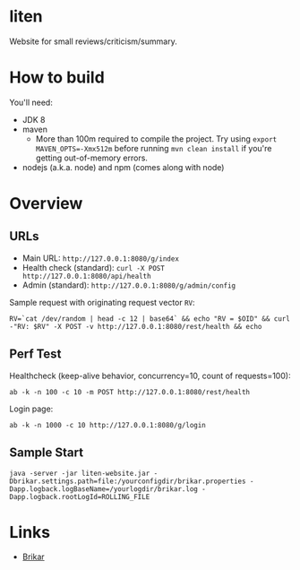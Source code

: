 liten
=====

Website for small reviews/criticism/summary.

# How to build

You'll need:

* JDK 8
* maven
  * More than 100m required to compile the project. Try using ``export MAVEN_OPTS=-Xmx512m`` before running ``mvn clean install`` if you're getting out-of-memory errors.
* nodejs (a.k.a. node) and npm (comes along with node)


# Overview

## URLs

* Main URL: ``http://127.0.0.1:8080/g/index``
* Health check (standard): ``curl -X POST http://127.0.0.1:8080/api/health``
* Admin (standard): ``http://127.0.0.1:8080/g/admin/config``

Sample request with originating request vector ``RV``:

```
RV=`cat /dev/random | head -c 12 | base64` && echo "RV = $OID" && curl -"RV: $RV" -X POST -v http://127.0.0.1:8080/rest/health && echo
```

## Perf Test

Healthcheck (keep-alive behavior, concurrency=10, count of requests=100):

```
ab -k -n 100 -c 10 -m POST http://127.0.0.1:8080/rest/health
```

Login page:

```
ab -k -n 1000 -c 10 http://127.0.0.1:8080/g/login
```

## Sample Start

```
java -server -jar liten-website.jar -Dbrikar.settings.path=file:/yourconfigdir/brikar.properties -Dapp.logback.logBaseName=/yourlogdir/brikar.log -Dapp.logback.rootLogId=ROLLING_FILE
```

# Links

* [Brikar](https://github.com/truward/brikar)

